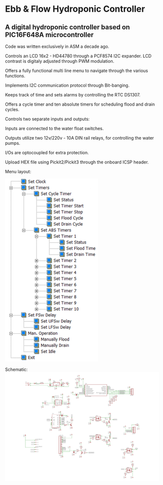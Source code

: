 # Ebb & Flow Hydroponic Controller
## A digital hydroponic controller based on PIC16F648A microcontroller

Code was written exclusively in ASM a decade ago.

Controls an LCD 16x2 - HD44780 through a PCF8574 I2C expander. LCD contrast is digitaly adjusted through PWM modulation.

Offers a fully functional multi line menu to navigate through the various functions.

Implements I2C communication protocol through Bit-banging.

Keeps track of time and sets alarms by controlling the RTC DS1307.

Offers a cycle timer and ten absolute timers for scheduling flood and drain cycles.

Controls two separate inputs and outputs:

Inputs are connected to the water float switches.

Outputs utilize two 12v/220v - 10A DIN rail relays, for controlling the water pumps.

I/Os are optocoupled for extra protection.

Upload HEX file using Pickit2/Pickit3 through the onboard ICSP header.

Menu layout:

![image](https://github.com/pargyropoulos/Ebb_n_Flow_Hydro_Controller/blob/e2949b570f0ded50d0145d5d1af71eb2ecad39cb/Pics/menu_layout.png)

Schematic:
![image](https://github.com/pargyropoulos/Ebb_n_Flow_Hydro_Controller/blob/aaa3a61dfd625b33cdeaa33ab16f7a8a368f2810/PCB/shcematic.png)

